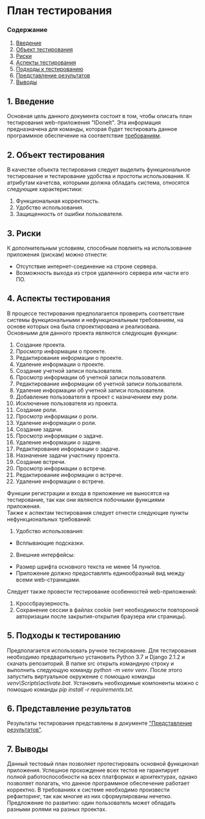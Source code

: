 ﻿# План тестирования
 
 ### Содержание
 
 1. [Введение](#1) <br>
 2. [Объект тестирования](#2) <br>
 3. [Риски](#3) <br>
 4. [Аспекты тестирования](#4) <br>
 5. [Подходы к тестированию](#5) <br>
 6. [Представление результатов](#6) <br>
 7. [Выводы](#7) <br>

## 1\. Введение <a name = "1"></a>

Основная цель данного документа состоит в том, чтобы описать план тестирования web-приложения "IDoneIt". Эта информация предназначена для команды, которая будет тестировать данное программное обеспечение на соответствие [требованиям](SRS.md).

## 2\. Объект тестирования <a name = "2"></a>

В качестве объекта тестирования следует выделить функциональное тестирование и тестирование удобства и простоты использования.
К атрибутам качетсва, которыми должна обладать система, относятся следующие характеристики:
1. Функциональная корректность.
2. Удобство использования.
3. Защищенность от ошибки пользователя. 
 
## 3\. Риски <a name = "3"></a>

К дополнительным условиям, способным повлиять на использование приложения (рискам) можно отнести:

* Отсутствие интернет-соединение на строне сервера.
* Возможность выхода из строя удаленного сервера или части его ПО.

## 4\. Аспекты тестирования <a name = "4"></a>

В процессе тестирования предполагается проверить соответствие системы функциональными и нефункциональным требованиям, на основе которых она была спроектирована и реализована. <br>
Основными для данного проекта являются следующие фукнции: <br>
1. Создание проекта. <br>
2. Просмотр информации о проекте. <br>
3. Редактирование информации о проекте. <br>
4. Удаление информации о проекте. <br>
5. Создание учетной записи пользователя. <br>
6. Просмотр информации об учетной записи пользователя. <br>
7. Редактирование информации об учетной записи пользователя. <br>
8. Удаление информации об учетной записи пользователя. <br>
9. Добавление пользователя в проект с назначением ему роли. <br>
10. Исключение пользователя из проекта. <br>
11. Создание роли. <br>
12. Просмотр информации о роли. <br>
13. Удаление информации о роли. <br>
14. Создание задачи. <br>
15. Просмотр информации о задаче. <br>
16. Удаление информации о задаче. <br>
17. Редактирование информации о задаче. <br>
18. Назначение задачи участнику проекта. <br>
19. Создание встречи. <br>
20. Просмотр информации о встрече. <br>
21. Редактирование информации о встрече. <br>
22. Удаление информации о встрече. <br>

Функции регистрации и входа в приложение не выносятся на тестирование, так как они являются побочными функциями приложения. <br>
Также к аспектам тестирования следует отнести следующие пункты нефункциональных требований: <br>
1. Удобство использования:
* Всплывающие подсказки. <br>
2. Внешние интерфейсы:
* Размер шрифта основного текста не менее 14 пунктов. <br>
* Приложение должно предоставлять единообразный вид между всеми web-страницами. <br>

Следует также провести тестирование особенностей web-приложений:

1. Кроссбраузерность.
2. Сохранение сессии в файлах cookie (нет необходимости повтороной авторизации после закрытия-открытия браузера или страницы).
   
## 5\. Подходы к тестированию <a name = "5"></a>

Предполагается использовать ручное тестирование. Для тестирования необходимо предварительно установить Python 3.7 и Django 2.1.2 и скачать репозиторий. В папке src открыть командную строку и выполнить следующую команду *python -m venv venv*. После этого запустить виртуальное окружение с помощью команды *venv\Scripts\activate.bat*. Установить необходимые компоненты можно с помощью команды *pip install -r requirements.txt*.

## 6\. Представление результатов <a name = "6"></a>

Результаты тестирования представлены в документе ["Представление результатов"](test_results.md).

## 7\. Выводы <a name = "7"></a>  
Данный тестовый план позволяет протестировать основной функционал приложения. Успешное прохождение всех тестов не гарантирует полной работоспособности на всех платформах и архитектурах, однако позволяет полагать, что данное программное обеспечение работает корректно. В требованиях к системе необходимо произвести рефакторинг, так как многие из них сформулированы нечетко.   
Предложение по развитию: один пользователь может обладать разными ролями на разных проектах.
